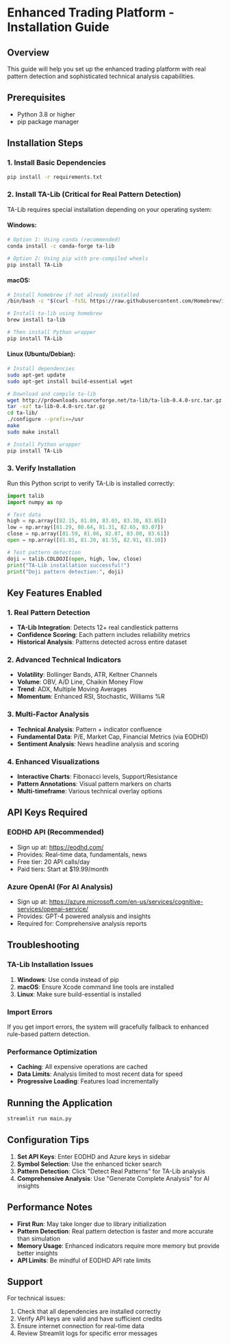 # Enhanced Trading Platform - Installation Guide

## Overview
This guide will help you set up the enhanced trading platform with real pattern detection and sophisticated technical analysis capabilities.

## Prerequisites
- Python 3.8 or higher
- pip package manager

## Installation Steps

### 1. Install Basic Dependencies
```bash
pip install -r requirements.txt
```

### 2. Install TA-Lib (Critical for Real Pattern Detection)

TA-Lib requires special installation depending on your operating system:

#### Windows:
```bash
# Option 1: Using conda (recommended)
conda install -c conda-forge ta-lib

# Option 2: Using pip with pre-compiled wheels
pip install TA-Lib
```

#### macOS:
```bash
# Install homebrew if not already installed
/bin/bash -c "$(curl -fsSL https://raw.githubusercontent.com/Homebrew/install/HEAD/install.sh)"

# Install ta-lib using homebrew
brew install ta-lib

# Then install Python wrapper
pip install TA-Lib
```

#### Linux (Ubuntu/Debian):
```bash
# Install dependencies
sudo apt-get update
sudo apt-get install build-essential wget

# Download and compile ta-lib
wget http://prdownloads.sourceforge.net/ta-lib/ta-lib-0.4.0-src.tar.gz
tar -xzf ta-lib-0.4.0-src.tar.gz
cd ta-lib/
./configure --prefix=/usr
make
sudo make install

# Install Python wrapper
pip install TA-Lib
```

### 3. Verify Installation
Run this Python script to verify TA-Lib is installed correctly:

```python
import talib
import numpy as np

# Test data
high = np.array([82.15, 81.89, 83.03, 83.30, 83.85])
low = np.array([81.29, 80.64, 81.31, 82.65, 83.07])
close = np.array([81.59, 81.06, 82.87, 83.00, 83.61])
open = np.array([81.85, 81.20, 81.55, 82.91, 83.10])

# Test pattern detection
doji = talib.CDLDOJI(open, high, low, close)
print("TA-Lib installation successful!")
print("Doji pattern detection:", doji)
```

## Key Features Enabled

### 1. Real Pattern Detection
- **TA-Lib Integration**: Detects 12+ real candlestick patterns
- **Confidence Scoring**: Each pattern includes reliability metrics
- **Historical Analysis**: Patterns detected across entire dataset

### 2. Advanced Technical Indicators
- **Volatility**: Bollinger Bands, ATR, Keltner Channels
- **Volume**: OBV, A/D Line, Chaikin Money Flow
- **Trend**: ADX, Multiple Moving Averages
- **Momentum**: Enhanced RSI, Stochastic, Williams %R

### 3. Multi-Factor Analysis
- **Technical Analysis**: Pattern + indicator confluence
- **Fundamental Data**: P/E, Market Cap, Financial Metrics (via EODHD)
- **Sentiment Analysis**: News headline analysis and scoring

### 4. Enhanced Visualizations
- **Interactive Charts**: Fibonacci levels, Support/Resistance
- **Pattern Annotations**: Visual pattern markers on charts
- **Multi-timeframe**: Various technical overlay options

## API Keys Required

### EODHD API (Recommended)
- Sign up at: https://eodhd.com/
- Provides: Real-time data, fundamentals, news
- Free tier: 20 API calls/day
- Paid tiers: Start at $19.99/month

### Azure OpenAI (For AI Analysis)
- Sign up at: https://azure.microsoft.com/en-us/services/cognitive-services/openai-service/
- Provides: GPT-4 powered analysis and insights
- Required for: Comprehensive analysis reports

## Troubleshooting

### TA-Lib Installation Issues
1. **Windows**: Use conda instead of pip
2. **macOS**: Ensure Xcode command line tools are installed
3. **Linux**: Make sure build-essential is installed

### Import Errors
If you get import errors, the system will gracefully fallback to enhanced rule-based pattern detection.

### Performance Optimization
- **Caching**: All expensive operations are cached
- **Data Limits**: Analysis limited to most recent data for speed
- **Progressive Loading**: Features load incrementally

## Running the Application

```bash
streamlit run main.py
```

## Configuration Tips

1. **Set API Keys**: Enter EODHD and Azure keys in sidebar
2. **Symbol Selection**: Use the enhanced ticker search
3. **Pattern Detection**: Click "Detect Real Patterns" for TA-Lib analysis
4. **Comprehensive Analysis**: Use "Generate Complete Analysis" for AI insights

## Performance Notes

- **First Run**: May take longer due to library initialization
- **Pattern Detection**: Real pattern detection is faster and more accurate than simulation
- **Memory Usage**: Enhanced indicators require more memory but provide better insights
- **API Limits**: Be mindful of EODHD API rate limits

## Support

For technical issues:
1. Check that all dependencies are installed correctly
2. Verify API keys are valid and have sufficient credits
3. Ensure internet connection for real-time data
4. Review Streamlit logs for specific error messages